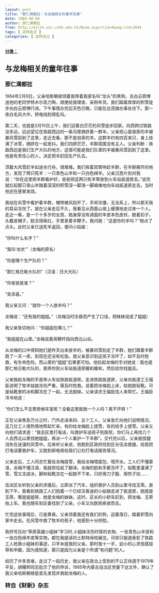 ```yaml
---
layout: post
title: "那仁满都拉：与龙梅相关的童年往事"
date: 1989-06-04
author: 那仁满都拉
from: http://mjlsh.usc.cuhk.edu.hk/Book.aspx?cid=4&amp;tid=2044
tags: [ 这样走过 ]
categories: [ 这样走过 ]
---
```


<div style="margin: 15px 10px 10px 0px;">
<div>
<span id="ctl00_ContentPlaceHolder1_chapter1_SubjectLabel" style="font-weight:bold;text-decoration:underline;">
   分类：
  </span>
</div>
<div>
<b>
<font size="5">
<br/>
</font>
</b>
</div>
<div>
<b>
<font size="5">
    与龙梅相关的童年往事
   </font>
</b>
</div>
<div>
<b>
<font size="4">
<br/>
</font>
</b>
</div>
<div>
<b>
<font size="4">
    那仁满都拉
   </font>
</b>
</div>
<div>
<br/>
</div>
<div>
  1964年2月9日，父亲哈斯朝禄领着我带着我家名叫“龙头”的黑狗，去白云鄂博送他的老同学特木尔高力陶，顺便给我理发、采购年货。我们踏着厚厚的积雪徒步向白云鄂博行进。下午事情办完后天色已晚，只能在达茂旗办事处住下。那一夜白毛风大作，把电线刮得乱叫。
 </div>
<div>
<br/>
</div>
<div>
  第二天，也就是2月10日上午，我们迎着白茫茫的风雪徒步回家。向西跨过铁路没多远，远远望见在铁路西边的一条沟里拥挤着一群羊。父亲担心是我家的羊被暴风雪刮到了这里，走近去看，那不是自家的羊。这群羊约有四百来只，身上挂满了冰雪，拥挤在一起发抖。我们四顾茫茫，羊群周围没有主人。父亲判断：铁路西边是我们生产大队的地方，这很可能是我们队里的羊被暴风雪刮到了这里。他是有责任心的人，决定把羊赶回生产队去。
 </div>
<div>
<br/>
</div>
<div>
  顶着大风雪赶羊如逆水行舟，很艰难。我们挥着双臂哄赶羊群，在羊群挪开的地方，发现了两只死羊：一只青色山羊和一只白色绵羊。父亲沉思片刻对我说：“你在这里把羊群看护好，爸爸把这两只死羊寄放到火车站扳道房去。”说完就扛起那只青山羊踏着深深的积雪深一脚浅一脚艰难地向车站扳道房走去。当时他还在感冒发烧。
 </div>
<div>
<br/>
</div>
<div>
  我站在风雪中看护着羊群，帽带被风刮开了，手却冻僵，无法系上，所以那天我的耳朵冻伤了。就在父亲走后不久，我看见从西面山坡上缓慢地走过来一个人。走近一看，是一个十多岁的女孩，她身穿没有调面的羊皮本色皮袄，敞着扣子，头戴皮帽子，脸冻得紫红，手里拿着羊鞭子。我问她：“这是你的羊吗？”她点了点头。此时父亲已送死羊返回，便问小姑娘：
 </div>
<div>
<br/>
</div>
<div>
  “你叫什么名字？”
 </div>
<div>
<br/>
</div>
<div>
  “我叫‘龙衣’”（龙梅的原名）
 </div>
<div>
<br/>
</div>
<div>
  “你是哪个生产队的？”
 </div>
<div>
<br/>
</div>
<div>
  “那仁格日勒大队的”（汉语：日大光队）
 </div>
<div>
<br/>
</div>
<div>
  “你爸爸是谁？”
 </div>
<div>
<br/>
</div>
<div>
  “吴添喜。”
 </div>
<div>
<br/>
</div>
<div>
  我父亲又问：“就你一个人放羊吗？”
 </div>
<div>
<br/>
</div>
<div>
  龙梅说：“还有我的姐姐。”（龙梅当时冻昏而产生了口误，把妹妹说成了姐姐）
 </div>
<div>
<br/>
</div>
<div>
  我父亲急切地问：“你姐姐在哪儿？”
 </div>
<div>
<br/>
</div>
<div>
  “我姐姐在山里。”龙梅说着用鞭杆指向西北山谷。
 </div>
<div>
<br/>
</div>
<div>
  从龙梅的口中得知她们是昨天出来放羊的，被暴风雪刮走了羊群，她们跟着羊群跑了一天一夜，到现在还没有吃饭。我父亲意识到这孩子冻坏了，如不及时抢救，有生命危险。而山里的“姐姐”后果更可怕。他拉起龙梅的手对她说：我也是那仁格日勒大队的，我带你到火车站扳道房暖和暖和，然后给你找姐去。
 </div>
<div>
<br/>
</div>
<div>
  父亲挽起龙梅的手直奔火车站铁路扳道房。走进铁路扳道房，父亲向扳道工王福臣说明了牧羊姑娘冻伤严重，需及时抢救。说着把龙梅抱上床，给她脱毡靴。可是毡靴里的冰和脚冻在了一起，无法脱掉。父亲请求王福臣找人来帮忙。王福臣冷冷地说：
 </div>
<div>
<br/>
</div>
<div>
  “你们怎么不去票房候车室呢？没看这里就我一个人吗？离不开呀！”
 </div>
<div>
<br/>
</div>
<div>
  正在父亲焦急万分之时，门外走进来四、五个工人，父亲急忙向他们说明情况，这几位工人很热情地帮起忙来，有的给龙梅脸上搓雪，有的给手上搓雪。父亲又向他们请求道：“我去区里打电话，叫救护车送孩子到医院，你们马上再找几个人去西北山里找她姐姐，再派一个人看护一下羊群”。交代完以后，父亲就拔腿消失在迷漫的风雪中。后来听父亲说，他跑到区政府找到区长伍龙救援，给医院打电话要救护车，又跑到邮电局给我们公社打电话报告情况。
 </div>
<div>
<br/>
</div>
<div>
  父亲走后，工人同志忙着给龙梅搓雪，我给龙梅喂面包、喂开水。工人们不懂蒙语，龙梅不懂汉语，我就担任起了翻译。龙梅的脸和手都冻坏了，毡靴里灌满了雪，雪又冻成冰，脚和毡靴冻在一起脱不下来，只好用刀子豁、用剪子铰……
 </div>
<div>
<br/>
</div>
<div>
  伍龙区长听到父亲的求援后，立即派了汽车，组织救护人员到山里寻找玉荣。直到下午，我看到铁路工人们抱着一个已经冻昏迷的小姑娘走进了扳道房，她就是玉荣，哪是姐姐呀，她是龙梅的妹妹。这时，区长的小轿车赶到，把龙梅、玉荣抬上车，我也随车到区委找到了父亲。小车又向医院疾驶而去。
 </div>
<div>
<br/>
</div>
<div>
  忙完这些事情后，已是黄昏。父亲领着我还有我们的狗，迎着落日，踏着积雪向家中走去。在风雪中救了牧羊的孩子，他感到十分欣慰。
 </div>
<div>
<br/>
</div>
<div>
  政府号召向“草原英雄小姐妹”学习时,小姐妹冻伤时穿的衣物、一张青色山羊皮和一张白色绵羊皮等实物，都在我就读的土默特母校展览。可却只报道表彰了铁路工人抢救小姐妹的事迹，只字未提我的父亲。那时我十一岁，幼小的心灵倍感屈辱和辛酸，因为我知道，那只是因为父亲是个所谓“有问题”的人。
 </div>
<div>
<br/>
</div>
<div>
  经历了许多苦难，走过了一段历史，我父亲在政治上受到的不公正待遇于1979年平反，胡耀邦同志批示了他的申诉，1985年内蒙古自治区党委下达文件，确认了我父亲哈斯朝禄是首先发现并救助龙梅的人。
 </div>
<div>
<br/>
</div>
<div>
<b>
<font size="4">
    转自《财新》杂志
   </font>
</b>
</div>
</div>
